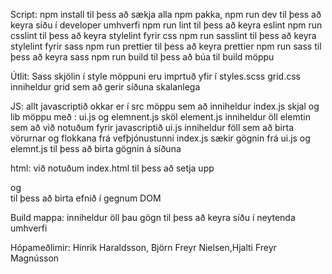 Script: npm install til þess að sækja alla npm pakka,
        npm run dev til þess að keyra síðu í developer umhverfi
        npm run lint til þess að keyra eslint 
        npm run csslint til þess að keyra stylelint fyrir css
        npm run sasslint til þess að keyra stylelint fyrir sass
        npm run prettier til þess að keyra prettier 
        npm run sass til þess að keyra sass
        npm run build til þess að búa til build möppu 

Útlit:
Sass skjölin í style möppuni eru imprtuð yfir í styles.scss
grid.css inniheldur grid sem að gerir síðuna skalanlega

JS:
allt javascriptið okkar er í src möppu sem að inniheldur index.js skjal og lib möppu með : ui.js og elemnent.js sköl
element.js inniheldur öll elemtin sem að við notuðum fyrir javascriptið
ui.js inniheldur föll sem að birta vörurnar og flokkana frá vefþjónustunni
index.js sækir gögnin frá ui.js og elemnt.js til þess að birta gögnin á síðuna

html:
við notuðum index.html til þess að setja upp <div id="productList"></div> og  <div id="categories"></div> til þess að birta efnið í gegnum DOM

Build mappa:
inniheldur öll þau gögn til þess að keyra síðu í neytenda umhverfi

Hópameðlimir:
Hinrik Haraldsson, Björn Freyr Nielsen,Hjalti Freyr Magnússon


   


